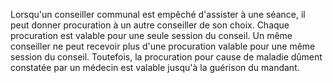 Lorsqu'un conseiller communal est empêché d'assister à une séance, il peut donner procuration à un autre conseiller de son choix. Chaque procuration est valable pour une seule session du conseil.
Un même conseiller ne peut recevoir plus d'une procuration valable pour une même session du conseil. Toutefois, la procuration pour cause de maladie dûment constatée par un médecin est valable jusqu'à la guérison du mandant.